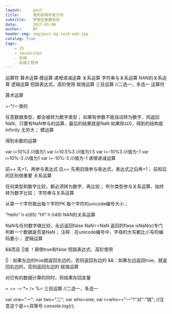 ```yaml
---
layout:     post
title:      我的前端开发方向
subtitle:   梦想还是要有的
date:       2017-01-06
author:     BY
header-img: img/post-bg-ios9-web.jpg
catalog: true
tags:
    - JS
    - JavaScript
    - 前端
    - 前端工程师
---
```

运算符
算术运算
模运算
递增递减运算
关系运算
字符串与关系运算
NAN的关系运算
逻辑运算
短路表达式，高阶使用
赋值运算
三目运算 //二选一，多选一
运算符

算术运算

+-*/一类的

任意数据类型，都会被转为数字类型；
如果有参数不能自动转为数字，则返回NaN，只要有NaN参与的运算，最后的结果就是NaN
如果除以0，得到的结构是Infinity 无穷大；
模运算

得到余数的运算

var i=10%3       //i值为1
var i=10.5%3       //i值为1.5
var i=-10%3       //i值为-1
var i=10%-3       //i值为1
var i=-10%-3       //i值为-1
递增递减运算

前++ 先+1，再参与表达式
后++ 先用旧值参与表达式，表达式之后再+1；
前和后的区别很重要
关系运算

任何类型和数字比较，都必须转为数字，再比较；
布尔类型参与关系运算，始终转为数字比较；
字符串与关系运算

从第一个字符取出每个字符PK 每个字符的unicode编号大小；

”Hello”  h  e(65)
  “HI”     h   I(49)
NAN的关系运算

NaN与任何数字做比较，永远返回false
NaN==NaN 返回的flase
isNaN(x)专门判断一个数据是否是NaN；
注释：在unicode编号中，字母的大写都比小写的编码要小；
逻辑运算

&&而且
||或
！颠倒true和false
短路表达式，高阶使用

||：如果左边的true就返回左边的，否则返回右边的
&&：如果左边返回true，就返回右边的，否则返回左边的
赋值运算

对已有的数据计算的同时，将结果存回变量

=   +=    -=    *=   /=   %=
三目运算 //二选一，多选一

var one="一";
var two="二";
var who=one;
var r=who=="一"?"对":"错";            //注意这个是==双等号
console.log(r);
